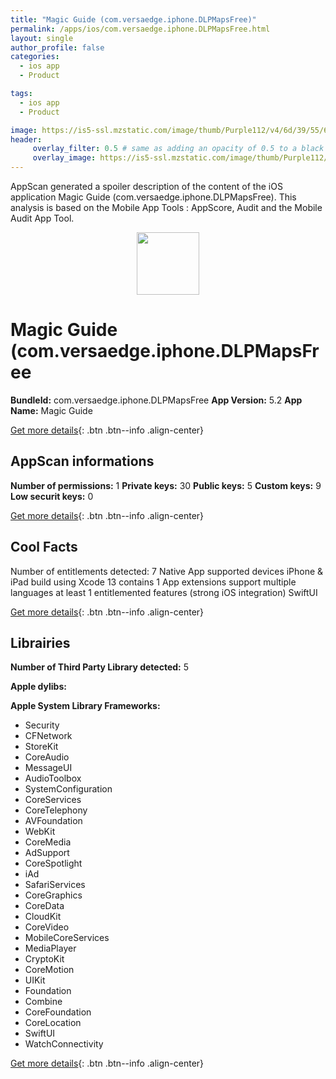 ```yaml
---
title: "Magic Guide (com.versaedge.iphone.DLPMapsFree)"
permalink: /apps/ios/com.versaedge.iphone.DLPMapsFree.html
layout: single
author_profile: false
categories: 
  - ios app 
  - Product 

tags: 
  - ios app 
  - Product 

image: https://is5-ssl.mzstatic.com/image/thumb/Purple112/v4/6d/39/55/6d39550e-8f63-014f-2f8e-ce5364e1308d/DLPAppIcon-0-1x_U007emarketing-0-7-0-0-sRGB-GLES2_U002c0-85-220.png/512x512bb.jpg
header: 
     overlay_filter: 0.5 # same as adding an opacity of 0.5 to a black background
     overlay_image: https://is5-ssl.mzstatic.com/image/thumb/Purple112/v4/6d/39/55/6d39550e-8f63-014f-2f8e-ce5364e1308d/DLPAppIcon-0-1x_U007emarketing-0-7-0-0-sRGB-GLES2_U002c0-85-220.png/512x512bb.jpg
---
```

AppScan generated a spoiler description of the content of the iOS application Magic Guide (com.versaedge.iphone.DLPMapsFree). This analysis is based on the Mobile App Tools : AppScore, Audit and the Mobile Audit App Tool.

  
  
<div style="text-align: center;"><img src="https://is5-ssl.mzstatic.com/image/thumb/Purple112/v4/6d/39/55/6d39550e-8f63-014f-2f8e-ce5364e1308d/DLPAppIcon-0-1x_U007emarketing-0-7-0-0-sRGB-GLES2_U002c0-85-220.png/512x512bb.jpg" width="100" height="100"></div>  
  
# Magic Guide (com.versaedge.iphone.DLPMapsFree

**BundleId:** com.versaedge.iphone.DLPMapsFree
**App Version:** 5.2
**App Name:** Magic Guide


[Get more details](/pricing.html){: .btn .btn--info .align-center}  
  
## AppScan informations 

**Number of permissions:** 1
**Private keys:** 30
**Public keys:** 5
**Custom keys:** 9
**Low securit keys:** 0
  
[Get more details](/pricing.html){: .btn .btn--info .align-center}

## Cool Facts

Number of entitlements detected: 7
Native App
supported devices iPhone & iPad
build using Xcode 13
contains 1 App extensions
support multiple languages
at least 1 entitlemented features (strong iOS integration)
SwiftUI
  
[Get more details](/pricing.html){: .btn .btn--info .align-center}

## Librairies 
**Number of Third Party Library detected:** 5

**Apple dylibs:**


**Apple System Library Frameworks:**
- Security
- CFNetwork
- StoreKit
- CoreAudio
- MessageUI
- AudioToolbox
- SystemConfiguration
- CoreServices
- CoreTelephony
- AVFoundation
- WebKit
- CoreMedia
- AdSupport
- CoreSpotlight
- iAd
- SafariServices
- CoreGraphics
- CoreData
- CloudKit
- CoreVideo
- MobileCoreServices
- MediaPlayer
- CryptoKit
- CoreMotion
- UIKit
- Foundation
- Combine
- CoreFoundation
- CoreLocation
- SwiftUI
- WatchConnectivity


  
[Get more details](/pricing.html){: .btn .btn--info .align-center}

